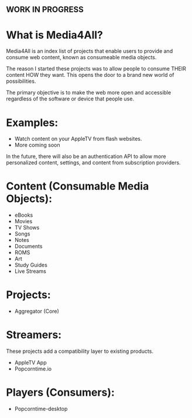 ## WORK IN PROGRESS

# What is Media4All?
Media4All is an index list of projects that enable users to provide and consume web content, known as consumeable
media objects.

The reason I started these projects was to allow people to consume THEIR content HOW they want.
This opens the door to a brand new world of possibilities.

The primary objective is to make the web more open and accessible regardless of the software or device that people use.

# Examples:
  * Watch content on your AppleTV from flash websites.
  * More coming soon

In the future, there will also be an authentication API to allow more personalized content, settings, and
content from subscription providers.

# Content (Consumable Media Objects):
* eBooks
* Movies
* TV Shows
* Songs
* Notes
* Documents
* ROMS
* Art
* Study Guides
* Live Streams

# Projects:
* Aggregator (Core)

# Streamers: 
These projects add a compatibility layer to existing products.
* AppleTV App
* Popcorntime.io

# Players (Consumers):
* Popcorntime-desktop
